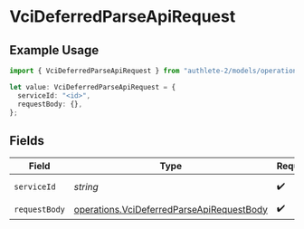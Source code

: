 # VciDeferredParseApiRequest

## Example Usage

```typescript
import { VciDeferredParseApiRequest } from "authlete-2/models/operations";

let value: VciDeferredParseApiRequest = {
  serviceId: "<id>",
  requestBody: {},
};
```

## Fields

| Field                                                                                                  | Type                                                                                                   | Required                                                                                               | Description                                                                                            |
| ------------------------------------------------------------------------------------------------------ | ------------------------------------------------------------------------------------------------------ | ------------------------------------------------------------------------------------------------------ | ------------------------------------------------------------------------------------------------------ |
| `serviceId`                                                                                            | *string*                                                                                               | :heavy_check_mark:                                                                                     | A service ID.                                                                                          |
| `requestBody`                                                                                          | [operations.VciDeferredParseApiRequestBody](../../models/operations/vcideferredparseapirequestbody.md) | :heavy_check_mark:                                                                                     | N/A                                                                                                    |